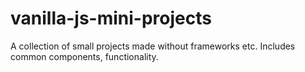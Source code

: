 # vanilla-js-mini-projects

A collection of small projects made without frameworks etc.
Includes common components, functionality.

